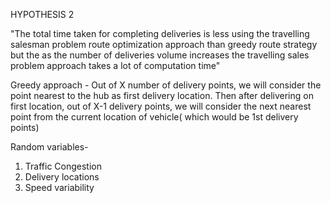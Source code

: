 HYPOTHESIS 2

"The total time taken for completing deliveries is less using the travelling salesman problem route optimization approach than greedy route strategy but the as the number of deliveries volume increases the travelling sales problem approach takes a lot of computation time"

Greedy approach - Out of X number of delivery points, we will consider the point nearest to the hub as first delivery location. Then after delivering on first location, out of X-1 delivery points, we will consider the next nearest point from the current location of vehicle( which would be 1st delivery points)

Random variables-
1. Traffic Congestion
2. Delivery locations
3. Speed variability 